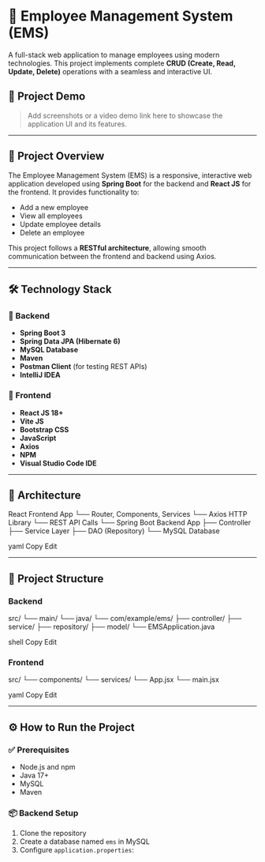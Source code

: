 # 🚀 Employee Management System (EMS)

A full-stack web application to manage employees using modern technologies. This project implements complete **CRUD (Create, Read, Update, Delete)** operations with a seamless and interactive UI.

## 📸 Project Demo

> Add screenshots or a video demo link here to showcase the application UI and its features.

---

## 🧠 Project Overview

The Employee Management System (EMS) is a responsive, interactive web application developed using **Spring Boot** for the backend and **React JS** for the frontend. It provides functionality to:
- Add a new employee
- View all employees
- Update employee details
- Delete an employee

This project follows a **RESTful architecture**, allowing smooth communication between the frontend and backend using Axios.

---

## 🛠️ Technology Stack

### 🔹 Backend
- **Spring Boot 3**
- **Spring Data JPA (Hibernate 6)**
- **MySQL Database**
- **Maven**
- **Postman Client** (for testing REST APIs)
- **IntelliJ IDEA**

### 🔹 Frontend
- **React JS 18+**
- **Vite JS**
- **Bootstrap CSS**
- **JavaScript**
- **Axios**
- **NPM**
- **Visual Studio Code IDE**

---

## 📐 Architecture

React Frontend App └── Router, Components, Services └── Axios HTTP Library └── REST API Calls └── Spring Boot Backend App ├── Controller ├── Service Layer ├── DAO (Repository) └── MySQL Database

yaml
Copy
Edit

---

## 📁 Project Structure

### Backend
src/ └── main/ └── java/ └── com/example/ems/ ├── controller/ ├── service/ ├── repository/ ├── model/ └── EMSApplication.java

shell
Copy
Edit

### Frontend
src/ └── components/ └── services/ └── App.jsx └── main.jsx

yaml
Copy
Edit

---

## ⚙️ How to Run the Project

### ✅ Prerequisites
- Node.js and npm
- Java 17+
- MySQL
- Maven

### 📦 Backend Setup
1. Clone the repository
2. Create a database named `ems` in MySQL
3. Configure `application.properties`: